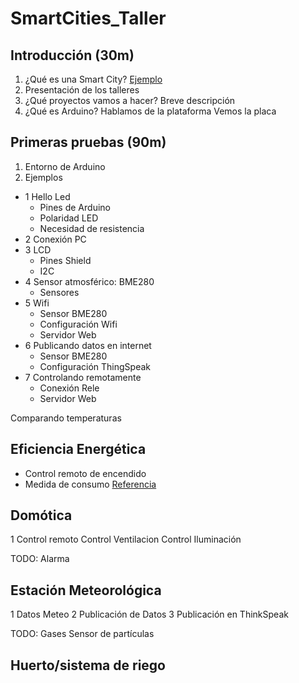 # SmartCities_Taller

## Introducción (30m)
1. ¿Qué es una Smart City?
[Ejemplo](https://programarfacil.com/podcast/medir-consumo-electrico-arduino)
1. Presentación de los talleres
1. ¿Qué proyectos vamos a hacer?
Breve descripción
1. ¿Qué es Arduino?
Hablamos de la plataforma
Vemos la placa

## Primeras pruebas (90m)
1. Entorno de Arduino
1. Ejemplos
  * 1 Hello Led
    * Pines de Arduino
    * Polaridad LED
    * Necesidad de resistencia
  * 2 Conexión PC
  * 3 LCD
    * Pines Shield
    * I2C
  * 4 Sensor atmosférico: BME280
    * Sensores
  * 5 Wifi
    * Sensor BME280
    * Configuración Wifi
    * Servidor Web
  * 6 Publicando datos en internet
    * Sensor BME280
    * Configuración ThingSpeak
  * 7 Controlando remotamente
    * Conexión Rele
    * Servidor Web

Comparando temperaturas

## Eficiencia Energética
* Control remoto de encendido
* Medida de consumo [Referencia](https://www.luisllamas.es/arduino-intensidad-consumo-electrico-acs712/)

## Domótica
1 Control remoto
Control Ventilacion
Control Iluminación

TODO:
Alarma

## Estación Meteorológica
1 Datos Meteo
2 Publicación de Datos
3 Publicación en ThinkSpeak

TODO:
Gases
Sensor de partículas

## Huerto/sistema de riego
